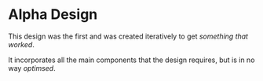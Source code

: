 # Alpha Design

This design was the first and was created iteratively to get *something that worked*.

It incorporates all the main components that the design requires, but is in no way *optimsed*.